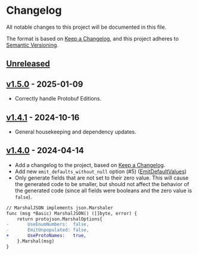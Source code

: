 # Changelog

All notable changes to this project will be documented in this file.

The format is based on [Keep a Changelog](https://keepachangelog.com/en/1.0.0/), and this project
adheres to [Semantic Versioning](https://semver.org/spec/v2.0.0.html).

## [Unreleased]

## [v1.5.0] - 2025-01-09

- Correctly handle Protobuf Editions.

## [v1.4.1] - 2024-10-16

- General housekeeping and dependency updates.

## [v1.4.0] - 2024-04-14

- Add a changelog to the project, based on [Keep a Changelog](https://keepachangelog.com/en/1.0.0/).
- Add new `emit_defaults_without_null` option (#5)
  ([EmitDefaultValues](https://pkg.go.dev/google.golang.org/protobuf/encoding/protojson#MarshalOptions))
- Only generate fields that are not set to their zero value. This will cause the generated code to
  be smaller, but should not affect the behavior of the generated code (since all fields were
  booleans and the zero value is `false`).

```diff
// MarshalJSON implements json.Marshaler
func (msg *Basic) MarshalJSON() ([]byte, error) {
	return protojson.MarshalOptions{
-		UseEnumNumbers:  false,
-		EmitUnpopulated: false,
+		UseProtoNames:   true,
	}.Marshal(msg)
}
```

[Unreleased]: https://github.com/mfridman/protoc-gen-go-json/compare/v1.5.0...HEAD
[v1.5.0]: https://github.com/mfridman/protoc-gen-go-json/releases/tag/v1.5.0
[v1.4.1]: https://github.com/mfridman/protoc-gen-go-json/releases/tag/v1.4.1
[v1.4.0]: https://github.com/mfridman/protoc-gen-go-json/releases/tag/v1.4.0
